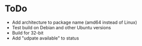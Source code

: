 ToDo
=====

* Add architecture to package name (amd64 instead of Linux)
* Test build on Debian and other Ubuntu versions
* Build for 32-bit
* Add "udpate available" to status
